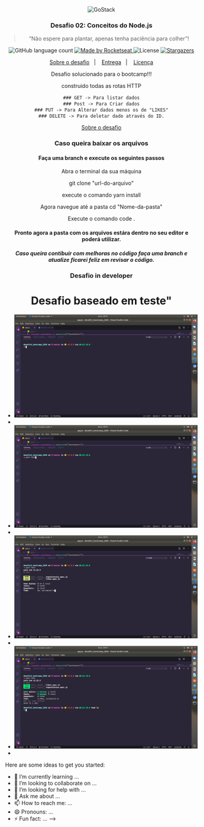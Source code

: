 <div align="center">

  <img alt="GoStack" src="https://storage.googleapis.com/golden-wind/bootcamp-gostack/header-desafios-new.png" />

<h3 align="center">
  Desafio 02: Conceitos do Node.js
</h3>

<blockquote align="center">“Não espere para plantar, apenas tenha paciência para colher”!</blockquote>

<p align="center">
  <img alt="GitHub language count" src="https://img.shields.io/github/languages/count/rocketseat/bootcamp-gostack-desafios?color=%2304D361">

  <a href="https://rocketseat.com.br">
    <img alt="Made by Rocketseat" src="https://img.shields.io/badge/made%20by-Rocketseat-%2304D361">
  </a>

  <img alt="License" src="https://img.shields.io/badge/license-MIT-%2304D361">

  <a href="https://github.com/Rocketseat/bootcamp-gostack-desafios/stargazers">
    <img alt="Stargazers" src="https://img.shields.io/github/stars/rocketseat/bootcamp-gostack-desafios?style=social">
  </a>
</p>

<p align="center">
  <a href="#rocket-sobre-o-desafio">Sobre o desafio</a>&nbsp;&nbsp;&nbsp;|&nbsp;&nbsp;&nbsp;
  <a href="#calendar-entrega">Entrega</a>&nbsp;&nbsp;&nbsp;|&nbsp;&nbsp;&nbsp;
  <a href="#memo-licença">Licença</a>
</p>

  <p>Desafio solucionado para o bootcamp!!! </p>

  <p>construido todas as rotas HTTP

    ### GET -> Para listar dados
    ### Post -> Para Criar dados
    ### PUT -> Para Alterar dados menos os de "LIKES"
    ### DELETE -> Para deletar dado através do ID.
  </p>
  
  <a href="https://github.com/rocketseat-education/bootcamp-gostack-desafios/blob/master/desafio-conceitos-nodejs/README.md"> Sobre o desafio</a>

  ### Caso queira baixar os arquivos

  #### Faça uma branch e execute os seguintes passos
  <p align="center">Abra o terminal da sua máquina </p>
  <p align="center"> git clone "url-do-arquivo" </p>
  <p align="center"> execute o comando yarn install </p>
  <p align="center"> Agora navegue até a pasta cd "Nome-da-pasta" </p>
  <p align="center"> Execute o comando code . </p>


  #### Pronto agora a pasta com os arquivos estára dentro no seu editor e poderá utilizar.


  ##### Caso queira contibuir com melhoras no código faça uma branch e atualize ficarei feliz em revisar o código.

  ### Desafio in developer
  <div align="center">
    <h1>Desafio baseado em teste"</h1>
    <ul>
      <li><img alt="teste" src="./src/assets/ft1.png" /><li>
      <li><img alt="teste" src="./src/assets/ft2.png" /><li>
      <li><img alt="teste" src="./src/assets/ft3.png" /><li>
      <li><img alt="teste" src="./src/assets/ft4.png" /><li>
    </ul> 
  </div>
</div>


Here are some ideas to get you started:


- 🌱 I’m currently learning ...
- 👯 I’m looking to collaborate on ...
- 🤔 I’m looking for help with ...
- 💬 Ask me about ...
- 📫 How to reach me: ...
- 😄 Pronouns: ...
- ⚡ Fun fact: ...
-->